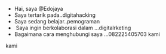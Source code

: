 - Hai, saya @Edojaya
- Saya tertarik pada..digitahacking
- Saya sedang belajar..pemograman
- ️ Saya ingin berkolaborasi dalam ...digitalrketing
- Bagaimana cara menghubungi saya ...082225405703
kami
<!---2
Edojaya/Edojaya adalah repositori khusus karena `README.md` (file ini) muncul di profil GitHub Anda.
Anda dapat mengeklik tautan Pratinjau untuk melihat perubahan Anda.
--->
kami
